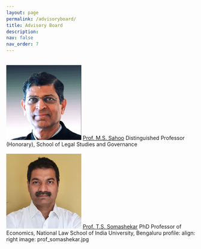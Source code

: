 ```yaml
---
layout: page
permalink: /advisoryboard/
title: Advisory Board 
description:
nav: false
nav_order: 7
---
```

\
<img src="/assets/img/prof_ms_sahoo.jpeg" alt="Prof. M. S. Sahoo" width="200"/>
[Prof. M.S. Sahoo](https://vidyashilp.edu.in/sahoo/)
Distinguished Professor (Honorary), School of Legal Studies and Governance
\
\
<img src="/assets/img/prof_somashekar.jpg" alt="Prof. T. S. Somashekar" width="200"/>
[Prof. T.S. Somashekar](https://www.nls.ac.in/faculty/t-s-somashekar/)
PhD Professor of Economics, National Law School of India University, Bengaluru
profile:
  align: right
  image: prof_somashekar.jpg
